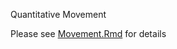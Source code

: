 Quantitative Movement

Please see [Movement.Rmd](https://github.com/mlbdenver/QuantitativeMovement/blob/master/movement.Rmd) for details